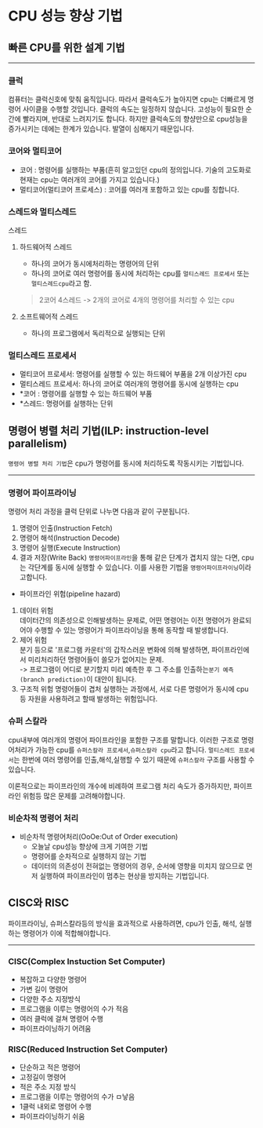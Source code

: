 # CPU 성능 향상 기법
## 빠른 CPU를 위한 설계 기법
- - -
### 클럭
컴퓨터는 클럭신호에 맞춰 움직입니다. 따라서 클럭속도가 높아지면 cpu는 더빠르게 명령어 사이클을 수행할 것입니다.
클럭의 속도는 일정하지 않습니다. 고성능이 필요한 순간에 빨라지며, 반대로 느려지기도 합니다.
하지만 클럭속도의 향샹만으로 cpu성능을 증가시키는 데에는 한계가 있습니다. 발열이 심해지기 때문입니다.

### 코어와 멀티코어
- 코어 : 명령어를 실행하는 부품(흔히 알고있던 cpu의 정의입니다. 기술의 고도화로 현재는 cpu는 여러개의 코어를 가지고 있습니다.)
- 멀티코어(멀티코어 프로세스) : 코어를 여러개 포함하고 있는 cpu를 칭합니다. 

### 스레드와 멀티스레드
스레드
1. 하드웨어적 스레드  
    - 하나의 코어가 동시에처리하는 명령어의 단위 
   - 하나의 코어로 여러 명령어를 동시에 처리하는 cpu를 `멀티스레드 프로세서` 또는 `멀티스레드cpu`라고 함.
   >  2코어 4스레드 -> 2개의 코어로 4개의 명령어를 처리할 수 있는 cpu

2. 소프트웨어적 스레드
    - 하나의 프로그램에서 독리적으로 실행되는 단위

### 멀티스레드 프로세서
- 멀티코어 프로세서: 명령어를 실행할 수 있는 하드웨어 부품을 2개 이상가진 cpu
- 멀티스레드 프로세서: 하나의 코어로 여러개의 명령어를 동시에 실행하는 cpu
- *코어 : 명령어를 실행할 수 있는 하드웨어 부품
- *스레드: 명령어를 실행하는 단위

## 명령어 병렬 처리 기법(ILP: instruction-level parallelism)
`명령어 병렬 처리 기법`은 cpu가 명령어를 동시에 처리하도록 작동시키는 기법입니다.
- - -
### 명령어 파이프라이닝
명령어 처리 과정을 클럭 단위로 나누면 다음과 같이 구분됩니다.
1. 명령어 인출(Instruction Fetch)
2. 명령어 해석(Instruction Decode)
3. 명령어 실행(Execute Instruction)
4. 결과 저장(Write Back)
`명령어파이프라인`을 통해 같은 단계가 겹치지 않는 다면, cpu는 각단계를 동시에 실행할 수 있습니다.
이를 사용한 기법을 `명령어파이프라이닝`이라고합니다.

- 파이프라인 위험(pipeline hazard)
1. 데이터 위험  
    데이터간의 의존성으로 인해발생하는 문제로, 어떤 명령어는 이전 명령어가 완료되어야 수행할 수 있는 명령어가 파이프라이닝을 통해 동작할 때 발생합니다.
2. 제어 위험  
    분기 등으로 '프로그램 카운터'의 갑작스러운 변화에 의해 발생하면, 파이프라인에서 미리처리하던 명령어들이 쓸모가 없어지는 문제.  
    -> 프로그램이 어디로 분기할지 미리 예측한 후 그 주소를 인출하는`분기 예측(branch prediction)`이 대안이 됩니다.
3. 구조적 위험
    명령어들이 겹처 실행하는 과정에서, 서로 다른 명령어가 동시에 cpu등 자원을 사용하려고 할때 발생하는 위험입니다.

### 슈퍼 스칼라
cpu내부에 여러개의 명령어 파이프라인을 포함한 구조를 말합니다. 이러한 구조로 명령어처리가 가능한 cpu를 `슈퍼스칼라 프로세서`,`슈퍼스칼라 cpu`라고 합니다.
`멀티스레드 프로세서`는 한번에 여러 명령어를 인출,해석,실행할 수 있기 때문에 `슈퍼스칼라` 구조를 사용할 수 있습니다.  

이론적으로는 파이프라인의 개수에 비례하여 프로그램 처리 속도가 증가하지만, 파이프라인 위험등 많은 문제를 고려해야합니다.

### 비순차적 명령어 처리
- 비순차적 명령어처리(OoOe:Out of Order execution)
  - 오늘날 cpu성능 향상에 크게 기여한 기법
  - 명령어를 순차적으로 실행하지 않는 기법
  - 데이터의 의존성이 전혀없는 명령어의 경우, 순서에 영향을 미치지 않으므로 먼저 실행하여 파이프라인이 멈추는 현상을 방지하는 기법입니다.

## CISC와 RISC
파이프라이닝, 슈퍼스칼라등의 방식을 효과적으로 사용하려면, cpu가 인출, 해석, 실행하는 명령어가 이에 적합해야합니다.
- - -
### CISC(Complex Instuction Set Computer)
- 복잡하고 다양한 명령어
- 가변 길이 명령어
- 다양한 주소 지정방식
- 프로그램을 이루는 명령어의 수가 적음
- 여러 클럭에 걸쳐 명령어 수행
- 파이프라이닝하기 어려움

### RISC(Reduced Instruction Set Computer)
- 단순하고 적은 명령어
- 고정길이 명령어
- 적은 주소 지정 방식
- 프로그램을 이루는 명령어의 수가 ㅁ낳음
- 1클럭 내외로 명령어 수행
- 파이프라이닝하기 쉬움
